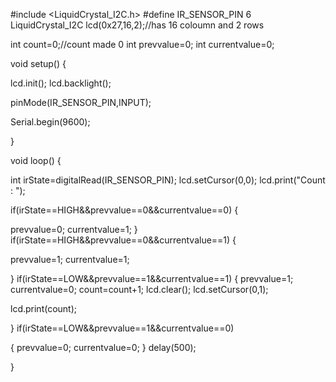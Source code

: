 
#include <LiquidCrystal_I2C.h>
#define IR_SENSOR_PIN 6 
LiquidCrystal_I2C lcd(0x27,16,2);//has 16 coloumn and 2 rows 


int count=0;//count made 0
int prevvalue=0;
int currentvalue=0;


void setup() {

 lcd.init();
 lcd.backlight();


pinMode(IR_SENSOR_PIN,INPUT);



Serial.begin(9600);



}

void loop() {



int irState=digitalRead(IR_SENSOR_PIN);
lcd.setCursor(0,0);
lcd.print("Count : ");


if(irState==HIGH&&prevvalue==0&&currentvalue==0)
{
  
  prevvalue=0;
  currentvalue=1;
}
if(irState==HIGH&&prevvalue==0&&currentvalue==1)
{

prevvalue=1;
currentvalue=1;




}
if(irState==LOW&&prevvalue==1&&currentvalue==1)
{
  prevvalue=1;
  currentvalue=0;
  count=count+1;
  lcd.clear();
  lcd.setCursor(0,1);


  lcd.print(count);

}
if(irState==LOW&&prevvalue==1&&currentvalue==0)

{
  prevvalue=0;
  currentvalue=0;
}
delay(500);

}
